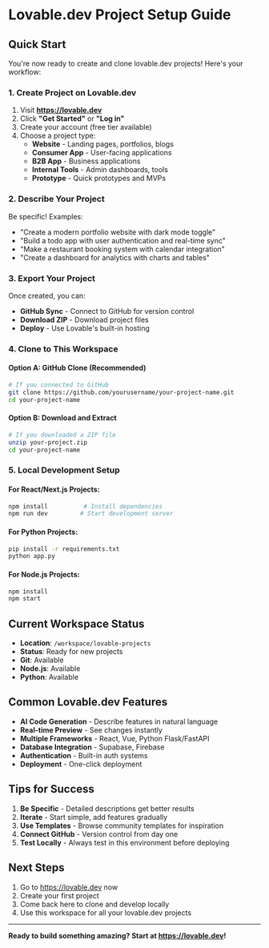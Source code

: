 # Lovable.dev Project Setup Guide

## Quick Start

You're now ready to create and clone lovable.dev projects! Here's your workflow:

### 1. Create Project on Lovable.dev
1. Visit **https://lovable.dev**
2. Click **"Get Started"** or **"Log in"**
3. Create your account (free tier available)
4. Choose a project type:
   - **Website** - Landing pages, portfolios, blogs
   - **Consumer App** - User-facing applications
   - **B2B App** - Business applications
   - **Internal Tools** - Admin dashboards, tools
   - **Prototype** - Quick prototypes and MVPs

### 2. Describe Your Project
Be specific! Examples:
- "Create a modern portfolio website with dark mode toggle"
- "Build a todo app with user authentication and real-time sync"
- "Make a restaurant booking system with calendar integration"
- "Create a dashboard for analytics with charts and tables"

### 3. Export Your Project
Once created, you can:
- **GitHub Sync** - Connect to GitHub for version control
- **Download ZIP** - Download project files
- **Deploy** - Use Lovable's built-in hosting

### 4. Clone to This Workspace

#### Option A: GitHub Clone (Recommended)
```bash
# If you connected to GitHub
git clone https://github.com/yourusername/your-project-name.git
cd your-project-name
```

#### Option B: Download and Extract
```bash
# If you downloaded a ZIP file
unzip your-project.zip
cd your-project-name
```

### 5. Local Development Setup

#### For React/Next.js Projects:
```bash
npm install          # Install dependencies
npm run dev         # Start development server
```

#### For Python Projects:
```bash
pip install -r requirements.txt
python app.py
```

#### For Node.js Projects:
```bash
npm install
npm start
```

## Current Workspace Status
- **Location**: `/workspace/lovable-projects`
- **Status**: Ready for new projects
- **Git**: Available
- **Node.js**: Available
- **Python**: Available

## Common Lovable.dev Features
- **AI Code Generation** - Describe features in natural language
- **Real-time Preview** - See changes instantly
- **Multiple Frameworks** - React, Vue, Python Flask/FastAPI
- **Database Integration** - Supabase, Firebase
- **Authentication** - Built-in auth systems
- **Deployment** - One-click deployment

## Tips for Success
1. **Be Specific** - Detailed descriptions get better results
2. **Iterate** - Start simple, add features gradually
3. **Use Templates** - Browse community templates for inspiration
4. **Connect GitHub** - Version control from day one
5. **Test Locally** - Always test in this environment before deploying

## Next Steps
1. Go to https://lovable.dev now
2. Create your first project
3. Come back here to clone and develop locally
4. Use this workspace for all your lovable.dev projects

---
**Ready to build something amazing? Start at https://lovable.dev!**